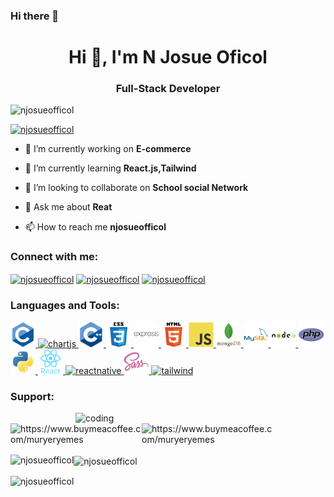 ### Hi there 👋
<h1 align="center">Hi 👋, I'm N Josue Oficol</h1>
<h3 align="center">Full-Stack Developer</h3>

<p align="left"> <img src="https://komarev.com/ghpvc/?username=njosueofficol&label=Profile%20views&color=0e75b6&style=flat" alt="njosueofficol" /> </p>

<p align="left"> <a href="https://twitter.com/njosueofficol" target="blank"><img src="https://img.shields.io/twitter/follow/njosueofficol?logo=twitter&style=for-the-badge" alt="njosueofficol" /></a> </p>

- 🔭 I’m currently working on **E-commerce**

- 🌱 I’m currently learning **React.js,Tailwind**

- 👯 I’m looking to collaborate on **School social Network**

- 💬 Ask me about **Reat**

- 📫 How to reach me **njosueofficol**

<h3 align="left">Connect with me:</h3>
<p align="left">
<a href="https://twitter.com/njosueofficol" target="blank"><img align="center" src="https://raw.githubusercontent.com/rahuldkjain/github-profile-readme-generator/master/src/images/icons/Social/twitter.svg" alt="njosueofficol" height="30" width="40" /></a>
<a href="https://fb.com/njosueofficol" target="blank"><img align="center" src="https://raw.githubusercontent.com/rahuldkjain/github-profile-readme-generator/master/src/images/icons/Social/facebook.svg" alt="njosueofficol" height="30" width="40" /></a>
<a href="https://instagram.com/njosueofficol" target="blank"><img align="center" src="https://raw.githubusercontent.com/rahuldkjain/github-profile-readme-generator/master/src/images/icons/Social/instagram.svg" alt="njosueofficol" height="30" width="40" /></a>
</p>

<h3 align="left">Languages and Tools:</h3>
<p align="left"> <a href="https://www.cprogramming.com/" target="_blank" rel="noreferrer"> <img src="https://raw.githubusercontent.com/devicons/devicon/master/icons/c/c-original.svg" alt="c" width="40" height="40"/> </a> <a href="https://www.chartjs.org" target="_blank" rel="noreferrer"> <img src="https://www.chartjs.org/media/logo-title.svg" alt="chartjs" width="40" height="40"/> </a> <a href="https://www.w3schools.com/cpp/" target="_blank" rel="noreferrer"> <img src="https://raw.githubusercontent.com/devicons/devicon/master/icons/cplusplus/cplusplus-original.svg" alt="cplusplus" width="40" height="40"/> </a> <a href="https://www.w3schools.com/css/" target="_blank" rel="noreferrer"> <img src="https://raw.githubusercontent.com/devicons/devicon/master/icons/css3/css3-original-wordmark.svg" alt="css3" width="40" height="40"/> </a> <a href="https://expressjs.com" target="_blank" rel="noreferrer"> <img src="https://raw.githubusercontent.com/devicons/devicon/master/icons/express/express-original-wordmark.svg" alt="express" width="40" height="40"/> </a> <a href="https://www.w3.org/html/" target="_blank" rel="noreferrer"> <img src="https://raw.githubusercontent.com/devicons/devicon/master/icons/html5/html5-original-wordmark.svg" alt="html5" width="40" height="40"/> </a> <a href="https://developer.mozilla.org/en-US/docs/Web/JavaScript" target="_blank" rel="noreferrer"> <img src="https://raw.githubusercontent.com/devicons/devicon/master/icons/javascript/javascript-original.svg" alt="javascript" width="40" height="40"/> </a> <a href="https://www.mongodb.com/" target="_blank" rel="noreferrer"> <img src="https://raw.githubusercontent.com/devicons/devicon/master/icons/mongodb/mongodb-original-wordmark.svg" alt="mongodb" width="40" height="40"/> </a> <a href="https://www.mysql.com/" target="_blank" rel="noreferrer"> <img src="https://raw.githubusercontent.com/devicons/devicon/master/icons/mysql/mysql-original-wordmark.svg" alt="mysql" width="40" height="40"/> </a> <a href="https://nodejs.org" target="_blank" rel="noreferrer"> <img src="https://raw.githubusercontent.com/devicons/devicon/master/icons/nodejs/nodejs-original-wordmark.svg" alt="nodejs" width="40" height="40"/> </a> <a href="https://www.php.net" target="_blank" rel="noreferrer"> <img src="https://raw.githubusercontent.com/devicons/devicon/master/icons/php/php-original.svg" alt="php" width="40" height="40"/> </a> <a href="https://www.python.org" target="_blank" rel="noreferrer"> <img src="https://raw.githubusercontent.com/devicons/devicon/master/icons/python/python-original.svg" alt="python" width="40" height="40"/> </a> <a href="https://reactjs.org/" target="_blank" rel="noreferrer"> <img src="https://raw.githubusercontent.com/devicons/devicon/master/icons/react/react-original-wordmark.svg" alt="react" width="40" height="40"/> </a> <a href="https://reactnative.dev/" target="_blank" rel="noreferrer"> <img src="https://reactnative.dev/img/header_logo.svg" alt="reactnative" width="40" height="40"/> </a> <a href="https://sass-lang.com" target="_blank" rel="noreferrer"> <img src="https://raw.githubusercontent.com/devicons/devicon/master/icons/sass/sass-original.svg" alt="sass" width="40" height="40"/> </a> <a href="https://tailwindcss.com/" target="_blank" rel="noreferrer"> <img src="https://www.vectorlogo.zone/logos/tailwindcss/tailwindcss-icon.svg" alt="tailwind" width="40" height="40"/> </a> </p>

<h3 align="left">Support:</h3>
 <img align="right" alt="coding" width="400" scr="https://sasj.tumblr.com/image/167670552610">
<p><a href="https://www.buymeacoffee.com/https://www.buymeacoffee.com/muryeryemes"> <img align="left" src="https://cdn.buymeacoffee.com/buttons/v2/default-yellow.png" height="50" width="210" alt="https://www.buymeacoffee.com/muryeryemes" /></a><a href="https://ko-fi.com/https://www.buymeacoffee.com/muryeryemes"> <img align="left" src="https://cdn.ko-fi.com/cdn/kofi3.png?v=3" height="50" width="210" alt="https://www.buymeacoffee.com/muryeryemes" /></a></p><br><br>

<p><img align="left" src="https://github-readme-stats.vercel.app/api/top-langs?username=njosueofficol&show_icons=true&locale=en&layout=compact" alt="njosueofficol" /></p>

<p>&nbsp;<img align="center" src="https://github-readme-stats.vercel.app/api?username=njosueofficol&show_icons=true&locale=en" alt="njosueofficol" /></p>

<p><img align="center" src="https://github-readme-streak-stats.herokuapp.com/?user=njosueofficol&" alt="njosueofficol" /></p>
